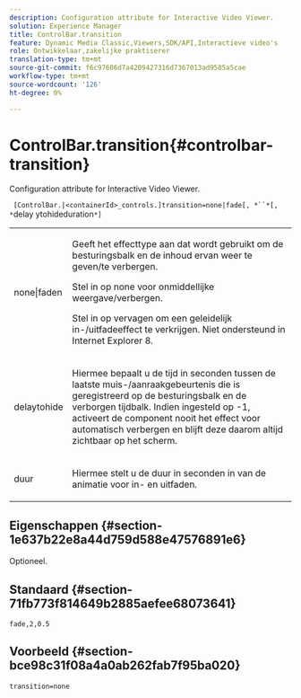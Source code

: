 ```yaml
---
description: Configuration attribute for Interactive Video Viewer.
solution: Experience Manager
title: ControlBar.transition
feature: Dynamic Media Classic,Viewers,SDK/API,Interactieve video's
role: Ontwikkelaar,zakelijke praktiserer
translation-type: tm+mt
source-git-commit: f6c97606d7a4209427316d7367013ad9585a5cae
workflow-type: tm+mt
source-wordcount: '126'
ht-degree: 0%

---
```



# ControlBar.transition{#controlbar-transition}

Configuration attribute for Interactive Video Viewer.

` [ControlBar.|<containerId>_controls.]transition=none|fade[, *``*[, *`delay ytohideduration`*]`

<table id="table_441553CD34C94A58A9D7CBF772DEDDB6"> 
 <tbody> 
  <tr> 
   <td colname="col1"> <p> <span class="codeph"> none|faden</span> </p> </td> 
   <td colname="col2"> <p> Geeft het effecttype aan dat wordt gebruikt om de besturingsbalk en de inhoud ervan weer te geven/te verbergen. </p> <p>Stel in op <span class="codeph"> none</span> voor onmiddellijke weergave/verbergen. </p> <p>Stel in op <span class="codeph"> vervagen</span> om een geleidelijk in-/uitfadeeffect te verkrijgen. Niet ondersteund in Internet Explorer 8. </p> </td> 
  </tr> 
  <tr> 
   <td colname="col1"> <p><span class="codeph"><span class="varname"> delaytohide</span></span> </p> </td> 
   <td colname="col2"> <p> Hiermee bepaalt u de tijd in seconden tussen de laatste muis-/aanraakgebeurtenis die is geregistreerd op de besturingsbalk en de verborgen tijdbalk. Indien ingesteld op <span class="codeph"> -1</span>, activeert de component nooit het effect voor automatisch verbergen en blijft deze daarom altijd zichtbaar op het scherm. </p> </td> 
  </tr> 
  <tr> 
   <td colname="col1"> <p><span class="codeph"><span class="varname"> duur</span></span> </p> </td> 
   <td colname="col2"> <p> Hiermee stelt u de duur in seconden in van de animatie voor in- en uitfaden. </p> </td> 
  </tr> 
 </tbody> 
</table>

## Eigenschappen {#section-1e637b22e8a44d759d588e47576891e6}

Optioneel.

## Standaard {#section-71fb773f814649b2885aefee68073641}

`fade,2,0.5`

## Voorbeeld {#section-bce98c31f08a4a0ab262fab7f95ba020}

```
transition=none
```

